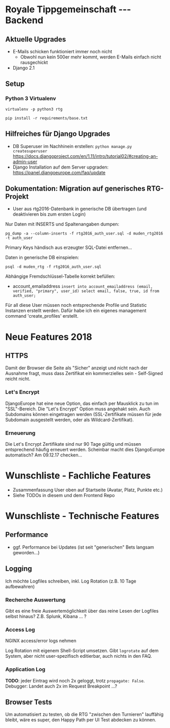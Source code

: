 # Royale Tippgemeinschaft --- Backend

## Aktuelle Upgrades

* E-Mails schicken funktioniert immer noch nicht
    * Obwohl nun kein 500er mehr kommt, werden E-Mails einfach nicht rausgechickt
* Django 2.1

## Setup

### Python 3 Virtualenv
`virtualenv -p python3 rtg`

`pip install -r requirements/base.txt`

## Hilfreiches für Django Upgrades

* DB Superuser im Nachhinein erstellen: `python manage.py createsuperuser`
                                        https://docs.djangoproject.com/en/1.11/intro/tutorial02/#creating-an-admin-user
* Django Installation auf dem Server upgraden: https://panel.djangoeurope.com/faq/update                                        

## Dokumentation: Migration auf generisches RTG-Projekt

* User aus rtg2016-Datenbank in generische DB übertragen (und deaktivieren bis zum ersten Login)

Nur Daten mit INSERTS und Spaltenangaben dumpen:

`pg_dump -a --column-inserts -f rtg2016_auth_user.sql -d muden_rtg2016 -t auth_user`

Primary Keys händisch aus erzeugter SQL-Datei entfernen...

Daten in generische DB einspielen:

`psql -d muden_rtg -f rtg2016_auth_user.sql`

Abhängige Fremdschlüssel-Tabelle korrekt befüllen:

* account_emailaddress
`insert into account_emailaddress (email, verified, "primary", user_id) select email, false, true, id from auth_user;`

Für all diese User müssen noch entsprechende Profile und Statistic Instanzen erstellt werden.
Dafür habe ich ein eigenes management command 'create_profiles' erstellt.

# Neue Features 2018

## HTTPS

Damit der Browser die Seite als "Sicher" anzeigt und nicht nach der Ausnahme fragt, muss dass Zertifikat
ein kommerzielles sein - Self-Signed reicht nicht.

### Let's Encrypt

DjangoEurope hat eine neue Option, das einfach per Mausklick zu tun im "SSL"-Bereich.
Die "Let's Encrypt" Option muss angehakt sein. Auch Subdomains können eingetragen werden
(SSL-Zertifikate müssen für jede Subdomain ausgestellt werden, oder als Wildcard-Zertifikat).

### Erneuerung

Die Let's Encrypt Zertifikate sind nur 90 Tage gültig und müssen entsprechend häufig
erneuert werden. Scheinbar macht dies DjangoEurope automatisch? Am 09.12.17 checken...

# Wunschliste - Fachliche Features

* Zusammenfassung User oben auf Startseite (Avatar, Platz, Punkte etc.)
* Siehe TODOs in diesem und dem Frontend Repo

# Wunschliste - Technische Features

## Performance

* ggf. Performance bei Updates (ist seit "generischen" Bets langsam geworden...)

## Logging

Ich möchte Logfiles schreiben, inkl. Log Rotation (z.B. 10 Tage aufbewahren)

### Recherche Auswertung

Gibt es eine freie Auswertemöglichkeit über das reine Lesen der Logfiles selbst hinaus?
Z.B. Splunk, Kibana ... ? 

### Access Log

NGINX access/error logs nehmen

Log Rotation mit eigenem Shell-Script umsetzen.
Gibt `logrotate` auf dem System, aber nicht user-spezifisch editierbar, auch nichts in den FAQ.

### Application Log

**TODO**: jeder Eintrag wird noch 2x geloggt, trotz `propagate: False`.
Debugger: Landet auch 2x im Request Breakpoint ...?

## Browser Tests

Um automatisiert zu testen, ob die RTG "zwischen den Turnieren" lauffähig bleibt, wäre es super, den Happy Path per 
UI Test abdecken zu können.
